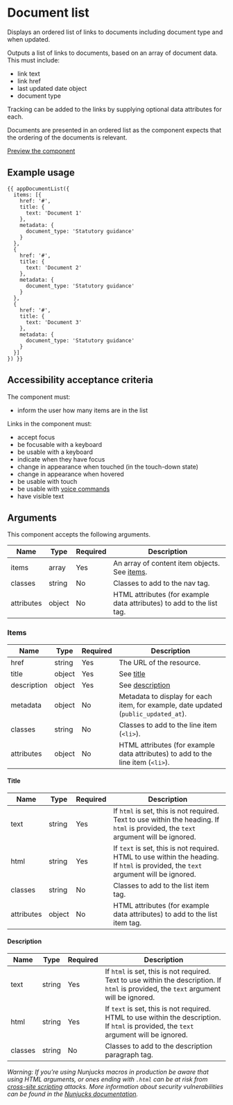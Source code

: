 # Document list

Displays an ordered list of links to documents including document type and when updated.

Outputs a list of links to documents, based on an array of document data. This must include:

- link text
- link href
- last updated date object
- document type

Tracking can be added to the links by supplying optional data attributes for each.

Documents are presented in an ordered list as the component expects that the ordering of the documents is relevant.

[Preview the component](https://govuk-website-prototype.herokuapp.com/components/document-list/)

## Example usage

```
{{ appDocumentList({
  items: [{
    href: '#',
    title: {
      text: 'Document 1'
    },
    metadata: {
      document_type: 'Statutory guidance'
    }
  },
  {
    href: '#',
    title: {
      text: 'Document 2'
    },
    metadata: {
      document_type: 'Statutory guidance'
    }
  },
  {
    href: '#',
    title: {
      text: 'Document 3'
    },
    metadata: {
      document_type: 'Statutory guidance'
    }
  }]
}) }}
```

## Accessibility acceptance criteria

The component must:

- inform the user how many items are in the list

Links in the component must:

- accept focus
- be focusable with a keyboard
- be usable with a keyboard
- indicate when they have focus
- change in appearance when touched (in the touch-down state)
- change in appearance when hovered
- be usable with touch
- be usable with [voice commands](https://www.w3.org/WAI/perspectives/voice.html)
- have visible text

## Arguments

This component accepts the following arguments.

|Name|Type|Required|Description|
|---|---|---|---|
|items|array|Yes|An array of content item objects. See [items](#items).|
|classes|string|No|Classes to add to the nav tag.|
|attributes|object|No|HTML attributes (for example data attributes) to add to the list tag.|

### Items

|Name|Type|Required|Description|
|---|---|---|---|
|href|string|Yes|The URL of the resource.|
|title|object|Yes|See [title](#title)|
|description|object|Yes|See [description](#description)|
|metadata|object|No|Metadata to display for each item, for example, date updated (`public_updated_at`).|
|classes|string|No|Classes to add to the line item (`<li>`).|
|attributes|object|No|HTML attributes (for example data attributes) to add to the line item (`<li>`).|

#### Title

|Name|Type|Required|Description|
|---|---|---|---|
|text|string|Yes|If `html` is set, this is not required. Text to use within the heading. If `html` is provided, the `text` argument will be ignored.|
|html|string|Yes|If `text` is set, this is not required. HTML to use within the heading. If `html` is provided, the `text` argument will be ignored.|
|classes|string|No|Classes to add to the list item tag.|
|attributes|object|No|HTML attributes (for example data attributes) to add to the list item tag.|

#### Description

|Name|Type|Required|Description|
|---|---|---|---|
|text|string|Yes|If `html` is set, this is not required. Text to use within the description. If `html` is provided, the `text` argument will be ignored.|
|html|string|Yes|If `text` is set, this is not required. HTML to use within the description. If `html` is provided, the `text` argument will be ignored.|
|classes|string|No|Classes to add to the description paragraph tag.|

*Warning: If you’re using Nunjucks macros in production be aware that using HTML arguments, or ones ending with `.html` can be at risk from [cross-site scripting](https://en.wikipedia.org/wiki/Cross-site_scripting) attacks. More information about security vulnerabilities can be found in the [Nunjucks documentation](https://mozilla.github.io/nunjucks/api.html#user-defined-templates-warning).*
